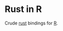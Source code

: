 # Rust in R

Crude [rust](https://www.rust-lang.org/) bindings for
[R](https://www.r-project.org/).
